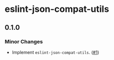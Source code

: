 # eslint-json-compat-utils

## 0.1.0

### Minor Changes

- Implement `eslint-json-compat-utils`. ([#1](https://github.com/ota-meshi/eslint-json-compat-utils/pull/1))
